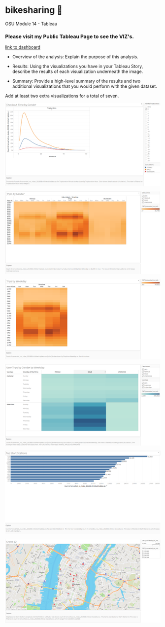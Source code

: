 # bikesharing 🚴

OSU Module 14 - Tableau

### Please visit my Public Tableau Page to see the VIZ's.
[link to dashboard](https://public.tableau.com/views/BikeShareChallenge_16457264396390/Dashboard1?:language=en-US&:display_count=n&:origin=viz_share_link)

- Overview of the analysis: Explain the purpose of this analysis.

- Results: Using the visualizations you have in your Tableau Story, describe the results of each visualization underneath the image.

- Summary: Provide a high-level summary of the results and two additional visualizations that you would perform with the given dataset.

Add at least two extra visualizations for a total of seven.

![](img/checkout_time_by_gender.PNG)

![](img/trips_by_gender.PNG)

![](img/trips_by_weekday.PNG)

![](img/user_trips_by_gender_by_weekday.PNG)

![](img/top_start_stations.PNG)

![](img/startstation_over_ten_grand.PNG)
